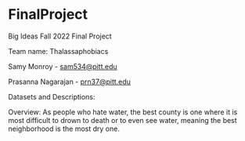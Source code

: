 # FinalProject
Big Ideas Fall 2022 Final Project

Team name: Thalassaphobiacs 

Samy Monroy - sam534@pitt.edu

Prasanna Nagarajan - prn37@pitt.edu

Datasets and Descriptions: 

Overview: As people who hate water, the best county is one where it is most difficult to drown to death or to even see water, meaning the best neighborhood is the most dry one. 
